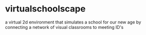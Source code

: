 # virtualschoolscape
a virtual 2d environment that simulates a school for our new age by connecting a network of visual classrooms to meeting ID's
